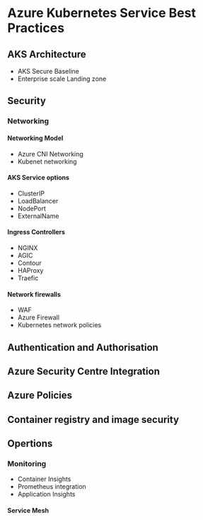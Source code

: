 # Azure Kubernetes Service Best Practices

## AKS Architecture
- AKS Secure Baseline
- Enterprise scale Landing zone

## Security

### Networking
#### Networking Model
 - Azure CNI Networking
 - Kubenet networking

#### AKS Service options
- ClusterIP
- LoadBalancer
- NodePort
- ExternalName

#### Ingress Controllers
 - NGINX
 - AGIC
 - Contour
 - HAProxy
 - Traefic

#### Network firewalls
- WAF
- Azure Firewall
- Kubernetes network policies

## Authentication and Authorisation

## Azure Security Centre Integration

## Azure Policies

## Container registry and image security

## Opertions
### Monitoring
- Container Insights
- Prometheus integration
- Application Insights
#### Service Mesh